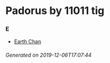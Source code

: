# Padorus by 11011 tig

### E
* [Earth Chan](https://github.com/shadow578/Project-Padoru/blob/master/table-of-contents/characters/EarthChan.md)

###### Generated on 2019-12-06T17:07:44
